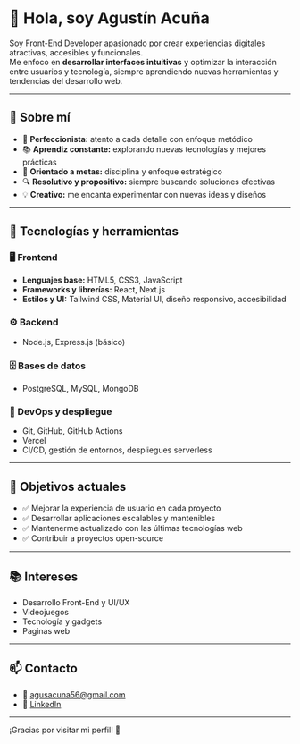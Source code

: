 # 👋 Hola, soy Agustín Acuña

Soy Front-End Developer apasionado por crear experiencias digitales atractivas, accesibles y funcionales.  
Me enfoco en **desarrollar interfaces intuitivas** y optimizar la interacción entre usuarios y tecnología, siempre aprendiendo nuevas herramientas y tendencias del desarrollo web.  

---

## 🧠 Sobre mí
- 🎯 **Perfeccionista:** atento a cada detalle con enfoque metódico  
- 📚 **Aprendiz constante:** explorando nuevas tecnologías y mejores prácticas  
- 🧭 **Orientado a metas:** disciplina y enfoque estratégico  
- 🔍 **Resolutivo y propositivo:** siempre buscando soluciones efectivas  
- 💡 **Creativo:** me encanta experimentar con nuevas ideas y diseños  

---

## 🚀 Tecnologías y herramientas

### 🖥️ Frontend
- **Lenguajes base:** HTML5, CSS3, JavaScript 
- **Frameworks y librerías:** React, Next.js  
- **Estilos y UI:** Tailwind CSS, Material UI, diseño responsivo, accesibilidad 

### ⚙️ Backend
- Node.js, Express.js (básico)  

### 🗄️ Bases de datos
- PostgreSQL, MySQL, MongoDB  

### 🔧 DevOps y despliegue
- Git, GitHub, GitHub Actions  
- Vercel  
- CI/CD, gestión de entornos, despliegues serverless  

---

## 🎯 Objetivos actuales
- ✅ Mejorar la experiencia de usuario en cada proyecto  
- ✅ Desarrollar aplicaciones escalables y mantenibles  
- ✅ Mantenerme actualizado con las últimas tecnologías web  
- ✅ Contribuir a proyectos open-source  

---

## 📚 Intereses
- Desarrollo Front-End y UI/UX  
- Videojuegos  
- Tecnología y gadgets  
- Paginas web

---

## 📫 Contacto
- 📧 agusacuna56@gmail.com  
- 💼 [LinkedIn](www.linkedin.com/in/juan-acuña-a38221298)  

---

¡Gracias por visitar mi perfil! 🚀
